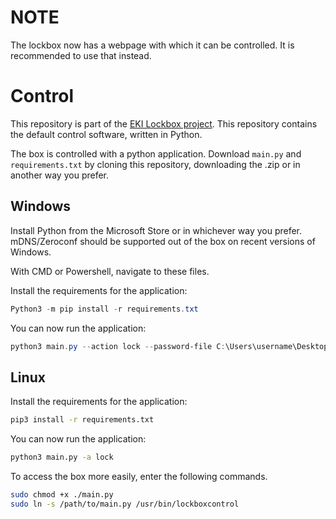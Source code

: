 # NOTE
The lockbox now has a webpage with which it can be controlled. It is recommended to use that instead.

# Control

This repository is part of the [EKI Lockbox project](https://embeddedkink.com/lockbox). This repository contains the default control software, written in Python.

The box is controlled with a python application. Download `main.py` and `requirements.txt` by cloning this repository, downloading the .zip or in another way you prefer.

## Windows

Install Python from the Microsoft Store or in whichever way you prefer. mDNS/Zeroconf should be supported out of the box on recent versions of Windows.

With CMD or Powershell, navigate to these files.

Install the requirements for the application:

```Powershell
Python3 -m pip install -r requirements.txt
```

You can now run the application:

```Powershell
python3 main.py --action lock --password-file C:\Users\username\Desktop\password.png
```

## Linux

Install the requirements for the application:

```bash
pip3 install -r requirements.txt
```

You can now run the application:

```bash
python3 main.py -a lock
```

To access the box more easily, enter the following commands.

```bash
sudo chmod +x ./main.py
sudo ln -s /path/to/main.py /usr/bin/lockboxcontrol
```
